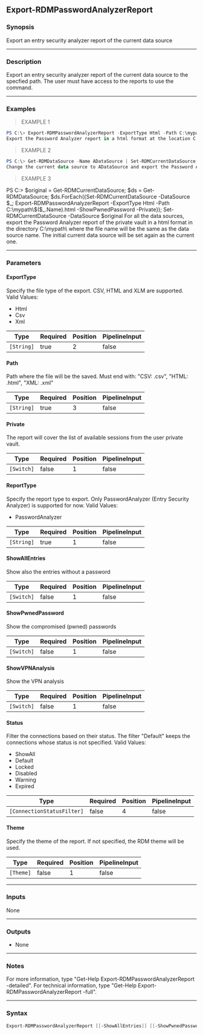 Export-RDMPasswordAnalyzerReport
--------------------------------

### Synopsis
Export an entry security analyzer report of the current data source

---

### Description

Export an entry security analyzer report of the current data source to the specfied path. The user must have access to the reports to use the command.

---

### Examples
> EXAMPLE 1

```PowerShell
PS C:\> Export-RDMPasswordAnalyzerReport -ExportType Html -Path C:\mypath\filename.html -Status Expired -Verbose
Export the Password Analyzer report in a html format at the location C:\mypath\filename.html. Only the connections with expired password will be include in the report. If the report does not contain an entry, a verbose message will indicates that the report is empty. In that case, the report will not be generated.
```
> EXAMPLE 2

```PowerShell
PS C:\> Get-RDMDataSource -Name ADataSource | Set-RDMCurrentDataSource; Export-RDMPasswordAnalyzerReport -ExportType Html -Path C:\mypath\filename.html -ShowAllEntries -ShowVPNAnalysis -ShowPwnedPassword -Private
Change the current data source to ADataSource and export the Password Analyzer report in a html format at the location C:\mypath\filenmae.html. The report will contain all connections, even those without a password, the VPN analysis, and will identified the compromised passwords.
```
> EXAMPLE 3

PS C:\> $original = Get-RDMCurrentDataSource; $ds = Get-RDMDataSource; $ds.ForEach({Set-RDMCurrentDataSource -DataSource $_; Export-RDMPasswordAnalyzerReport -ExportType Html -Path C:\mypath\$($_.Name).html -ShowPwnedPassword -Private}); Set-RDMCurrentDataSource -DataSource $original
For all the data sources, export the Password Analyzer report of the private vault in a html format in the directory C:\mypath\ where the file name will be the same as the data source name. The initial current data source will be set again as the current one.

---

### Parameters
#### **ExportType**
Specify the file type of the export. CSV, HTML and XLM are supported.
Valid Values:

* Html
* Csv
* Xml

|Type      |Required|Position|PipelineInput|
|----------|--------|--------|-------------|
|`[String]`|true    |2       |false        |

#### **Path**
Path where the file will be the saved. Must end with:
"CSV: .csv", "HTML: .html", "XML: .xml"

|Type      |Required|Position|PipelineInput|
|----------|--------|--------|-------------|
|`[String]`|true    |3       |false        |

#### **Private**
The report will cover the list of available sessions from the user private vault.

|Type      |Required|Position|PipelineInput|
|----------|--------|--------|-------------|
|`[Switch]`|false   |1       |false        |

#### **ReportType**
Specify the report type to export. Only PasswordAnalyzer (Entry Security Analyzer) is supported for now.
Valid Values:

* PasswordAnalyzer

|Type      |Required|Position|PipelineInput|
|----------|--------|--------|-------------|
|`[String]`|true    |1       |false        |

#### **ShowAllEntries**
Show also the entries without a password

|Type      |Required|Position|PipelineInput|
|----------|--------|--------|-------------|
|`[Switch]`|false   |1       |false        |

#### **ShowPwnedPassword**
Show the compromised (pwned) passwords

|Type      |Required|Position|PipelineInput|
|----------|--------|--------|-------------|
|`[Switch]`|false   |1       |false        |

#### **ShowVPNAnalysis**
Show the VPN analysis

|Type      |Required|Position|PipelineInput|
|----------|--------|--------|-------------|
|`[Switch]`|false   |1       |false        |

#### **Status**
Filter the connections based on their status. The filter "Default" keeps the connections whose status is not specified.
Valid Values:

* ShowAll
* Default
* Locked
* Disabled
* Warning
* Expired

|Type                      |Required|Position|PipelineInput|
|--------------------------|--------|--------|-------------|
|`[ConnectionStatusFilter]`|false   |4       |false        |

#### **Theme**
Specify the theme of the report. If not specified, the RDM theme will be used.

|Type     |Required|Position|PipelineInput|
|---------|--------|--------|-------------|
|`[Theme]`|false   |1       |false        |

---

### Inputs
None

---

### Outputs
* None

---

### Notes
For more information, type "Get-Help Export-RDMPasswordAnalyzerReport -detailed". For technical information, type "Get-Help Export-RDMPasswordAnalyzerReport -full".

---

### Syntax
```PowerShell
Export-RDMPasswordAnalyzerReport [[-ShowAllEntries]] [[-ShowPwnedPassword]] [[-ShowVPNAnalysis]] [[-Theme] <Light | Dark>] [-Path] <String> [-ExportType] <String> [[-Private]] [-ReportType] <String> [[-Status] <ShowAll | Default | Locked | Disabled | Warning | Expired>] [<CommonParameters>]
```
